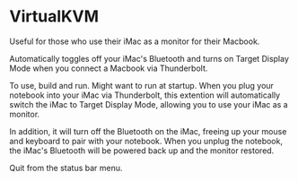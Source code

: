 VirtualKVM
==========

Useful for those who use their iMac as a monitor for their Macbook.

Automatically toggles off your iMac's Bluetooth and turns on Target Display Mode when you connect a Macbook via Thunderbolt.

To use, build and run. Might want to run at startup. When you plug your notebook into your iMac via Thunderbolt,
this extention will automatically switch the iMac to Target Display Mode, allowing you to use your iMac as a monitor.

In addition, it will turn off the Bluetooth on the iMac, freeing up your mouse and keyboard to pair with your notebook.
When you unplug the notebook, the iMac's Bluetooth will be powered back up and the monitor restored.

Quit from the status bar menu.

